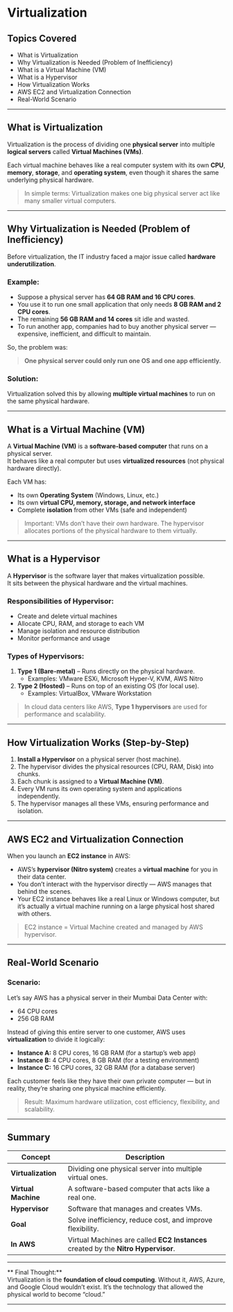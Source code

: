 #  Virtualization 

##  Topics Covered
- What is Virtualization  
- Why Virtualization is Needed (Problem of Inefficiency)  
- What is a Virtual Machine (VM)  
- What is a Hypervisor  
- How Virtualization Works  
- AWS EC2 and Virtualization Connection  
- Real-World Scenario  

---

##  What is Virtualization

Virtualization is the process of dividing one **physical server** into multiple **logical servers** called **Virtual Machines (VMs)**.  

Each virtual machine behaves like a real computer system with its own **CPU**, **memory**, **storage**, and **operating system**, even though it shares the same underlying physical hardware.

>  In simple terms: Virtualization makes one big physical server act like many smaller virtual computers.

---

##  Why Virtualization is Needed (Problem of Inefficiency)

Before virtualization, the IT industry faced a major issue called **hardware underutilization**.

### Example:
- Suppose a physical server has **64 GB RAM and 16 CPU cores**.  
- You use it to run one small application that only needs **8 GB RAM and 2 CPU cores**.  
- The remaining **56 GB RAM and 14 cores** sit idle and wasted.  
- To run another app, companies had to buy another physical server — expensive, inefficient, and difficult to maintain.

So, the problem was:
> **One physical server could only run one OS and one app efficiently.**

###  Solution:
Virtualization solved this by allowing **multiple virtual machines** to run on the same physical hardware.

---

##  What is a Virtual Machine (VM)

A **Virtual Machine (VM)** is a **software-based computer** that runs on a physical server.  
It behaves like a real computer but uses **virtualized resources** (not physical hardware directly).

Each VM has:
- Its own **Operating System** (Windows, Linux, etc.)  
- Its own **virtual CPU, memory, storage, and network interface**  
- Complete **isolation** from other VMs (safe and independent)

>  Important: VMs don’t have their *own* hardware. The hypervisor allocates portions of the physical hardware to them virtually.

---

##  What is a Hypervisor

A **Hypervisor** is the software layer that makes virtualization possible.  
It sits between the physical hardware and the virtual machines.

### Responsibilities of Hypervisor:
- Create and delete virtual machines  
- Allocate CPU, RAM, and storage to each VM  
- Manage isolation and resource distribution  
- Monitor performance and usage  

### Types of Hypervisors:
1. **Type 1 (Bare-metal)** – Runs directly on the physical hardware.  
   - Examples: VMware ESXi, Microsoft Hyper-V, KVM, AWS Nitro  
2. **Type 2 (Hosted)** – Runs on top of an existing OS (for local use).  
   - Examples: VirtualBox, VMware Workstation  

>  In cloud data centers like AWS, **Type 1 hypervisors** are used for performance and scalability.

---

##  How Virtualization Works (Step-by-Step)

1. **Install a Hypervisor** on a physical server (host machine).  
2. The hypervisor divides the physical resources (CPU, RAM, Disk) into chunks.  
3. Each chunk is assigned to a **Virtual Machine (VM)**.  
4. Every VM runs its own operating system and applications independently.  
5. The hypervisor manages all these VMs, ensuring performance and isolation.  

---

##  AWS EC2 and Virtualization Connection

When you launch an **EC2 instance** in AWS:
- AWS’s **hypervisor (Nitro system)** creates a **virtual machine** for you in their data center.  
- You don’t interact with the hypervisor directly — AWS manages that behind the scenes.  
- Your EC2 instance behaves like a real Linux or Windows computer, but it’s actually a virtual machine running on a large physical host shared with others.

>  EC2 instance = Virtual Machine created and managed by AWS hypervisor.

---

##  Real-World Scenario

### Scenario:
Let’s say AWS has a physical server in their Mumbai Data Center with:
- 64 CPU cores  
- 256 GB RAM  

Instead of giving this entire server to one customer, AWS uses **virtualization** to divide it logically:
- **Instance A:** 8 CPU cores, 16 GB RAM (for a startup’s web app)  
- **Instance B:** 4 CPU cores, 8 GB RAM (for a testing environment)  
- **Instance C:** 16 CPU cores, 32 GB RAM (for a database server)  

Each customer feels like they have their own private computer — but in reality, they’re sharing one physical machine efficiently.  

>  Result: Maximum hardware utilization, cost efficiency, flexibility, and scalability.

---

##  Summary

| Concept | Description |
|----------|--------------|
| **Virtualization** | Dividing one physical server into multiple virtual ones. |
| **Virtual Machine** | A software-based computer that acts like a real one. |
| **Hypervisor** | Software that manages and creates VMs. |
| **Goal** | Solve inefficiency, reduce cost, and improve flexibility. |
| **In AWS** | Virtual Machines are called **EC2 Instances** created by the **Nitro Hypervisor**. |

---

** Final Thought:**  
Virtualization is the **foundation of cloud computing**. Without it, AWS, Azure, and Google Cloud wouldn’t exist. It’s the technology that allowed the physical world to become “cloud.”

---
